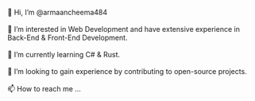 👋 Hi, I’m @armaancheema484 <br><br>
👀 I’m interested in Web Development and have extensive experience in Back-End & Front-End Development.<br><br>
🌱 I’m currently learning C# & Rust.<br><br>
💞️ I’m looking to gain experience by contributing to open-source projects.<br><br>
📫 How to reach me ...<br><br>

<!---
armaancheema484/armaancheema484 is a ✨ special ✨ repository because its `README.md` (this file) appears on your GitHub profile.
You can click the Preview link to take a look at your changes.
--->
